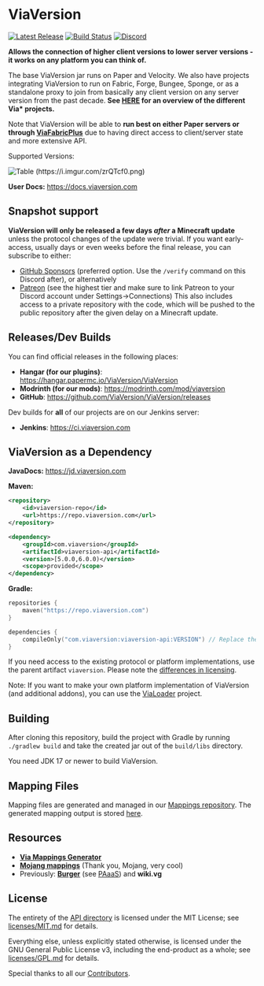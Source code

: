 # ViaVersion

[![Latest Release](https://img.shields.io/github/v/release/ViaVersion/ViaVersion)](https://viaversion.com)
[![Build Status](https://github.com/ViaVersion/ViaVersion/actions/workflows/build.yml/badge.svg?branch=master)](https://github.com/ViaVersion/ViaVersion/actions)
[![Discord](https://img.shields.io/badge/chat-on%20discord-blue.svg)](https://viaversion.com/discord)

**Allows the connection of higher client versions to lower server versions -
it works on any platform you can think of.**

The base ViaVersion jar runs on Paper and Velocity. We also have projects integrating ViaVersion to run
on Fabric, Forge, Bungee, Sponge, or as a standalone proxy to join from basically any client version on
any server version from the past decade. **See [HERE](https://viaversion.com) for an overview of the different Via\* projects.**

Note that ViaVersion will be able to **run best on either Paper servers or through [ViaFabricPlus](https://github.com/ViaVersion/ViaFabricPlus?tab=readme-ov-file#viafabricplus)** due to having
direct access to client/server state and more extensive API.

Supported Versions:

![Table (https://i.imgur.com/zrQTcf0.png)](https://i.imgur.com/zrQTcf0.png)

**User Docs:** https://docs.viaversion.com

Snapshot support
--------
**ViaVersion will only be released a few days *after* a Minecraft update** unless the protocol changes of the update were trivial. If you want early-access, usually days or even weeks before the final release, you can subscribe to either:
- [GitHub Sponsors](https://github.com/sponsors/kennytv/sponsorships?sponsor=kennytv&tier_id=385613&preview=false) (preferred option. Use the `/verify` command on this Discord after), or alternatively
- [Patreon](https://www.patreon.com/kennytv/membership) (see the highest tier and make sure to link Patreon to your Discord account under Settings->Connections)
  This also includes access to a private repository with the code, which will be pushed to the public repository after the given delay on a Minecraft update.

Releases/Dev Builds
--------
You can find official releases in the following places:

- **Hangar (for our plugins)**: https://hangar.papermc.io/ViaVersion/ViaVersion
- **Modrinth (for our mods)**: https://modrinth.com/mod/viaversion
- **GitHub**: https://github.com/ViaVersion/ViaVersion/releases

Dev builds for **all** of our projects are on our Jenkins server:

- **Jenkins**: https://ci.viaversion.com

ViaVersion as a Dependency
----------

**JavaDocs:** https://jd.viaversion.com

**Maven:**

```xml
<repository>
    <id>viaversion-repo</id>
    <url>https://repo.viaversion.com</url>
</repository>
```

```xml
<dependency>
    <groupId>com.viaversion</groupId>
    <artifactId>viaversion-api</artifactId>
    <version>[5.0.0,6.0.0)</version>
    <scope>provided</scope>
</dependency>
```

**Gradle:**

```kotlin
repositories {
    maven("https://repo.viaversion.com")
}

dependencies {
    compileOnly("com.viaversion:viaversion-api:VERSION") // Replace the version
}
```

If you need access to the existing protocol or platform implementations, use the parent artifact `viaversion`.
Please note the [differences in licensing](#license).

Note: If you want to make your own platform implementation of ViaVersion (and additional addons),
you can use the [ViaLoader](https://github.com/ViaVersion/ViaLoader) project.

Building
--------
After cloning this repository, build the project with Gradle by running `./gradlew build` and take the created jar out
of the `build/libs` directory.

You need JDK 17 or newer to build ViaVersion.


Mapping Files
--------------
Mapping files are generated and managed in our [Mappings repository](https://github.com/ViaVersion/Mappings). The generated mapping output is stored [here](./common/src/main/resources/assets/viaversion).


Resources
--------

- **[Via Mappings Generator](https://github.com/ViaVersion/Mappings)**
- **[Mojang mappings](https://minecraft.wiki/w/Obfuscation_map)** (Thank you, Mojang, very cool)
- Previously: **[Burger](https://github.com/Pokechu22/Burger)** (see [PAaaS](https://github.com/Matsv/Paaas)) and **wiki.vg**

License
--------
The entirety of the [API directory](api) is licensed under the MIT License;
see [licenses/MIT.md](licenses/MIT.md) for
details.

Everything else, unless explicitly stated otherwise, is licensed under the GNU General Public License v3, including the
end-product as a whole; see [licenses/GPL.md](licenses/GPL.md) for details.

Special thanks to all our [Contributors](https://github.com/ViaVersion/ViaVersion/graphs/contributors).
